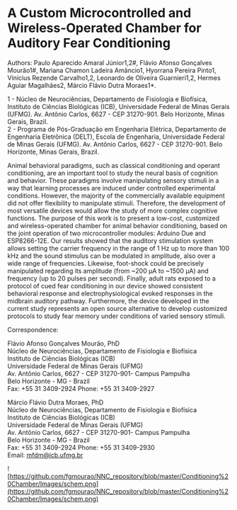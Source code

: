 # A Custom Microcontrolled and Wireless-Operated Chamber for Auditory Fear Conditioning

Authors: Paulo Aparecido Amaral Júnior1,2#, Flávio Afonso Gonçalves Mourão1#, Mariana Chamon Ladeira Amâncio1, Hyorrana Pereira Pinto1, Vinícius Rezende Carvalho1,2, Leonardo de Oliveira Guarnieri1,2, Hermes Aguiar Magalhães2, Márcio Flávio Dutra Moraes1*. 

1 - Núcleo de Neurociências, Departamento de Fisiologia e Biofísica, Instituto de Ciências Biológicas (ICB), Universidade Federal de Minas Gerais (UFMG). Av. Antônio Carlos, 6627 - CEP 31270-901. Belo Horizonte, Minas Gerais, Brazil.<br />
2 - Programa de Pós-Graduação em Engenharia Elétrica, Departamento de Engenharia Eletrônica (DELT), Escola de Engenharia, Universidade Federal de Minas Gerais (UFMG). Av. Antônio Carlos, 6627 - CEP 31270-901. Belo Horizonte, Minas Gerais, Brazil.<br />


Animal behavioral paradigms, such as classical conditioning and operant conditioning, are an important tool to study the neural basis of cognition and behavior. These paradigms involve manipulating sensory stimuli in a way that learning processes are induced under controlled experimental conditions. However, the majority of the commercially available equipment did not offer flexibility to manipulate stimuli. Therefore, the development of most versatile devices would allow the study of more complex cognitive functions. The purpose of this work is to present a low-cost, customized and wireless-operated chamber for animal behavior conditioning, based on the joint operation of two microcontroller modules: Arduino Due and ESP8266-12E. Our results showed that the auditory stimulation system allows setting the carrier frequency in the range of 1 Hz up to more than 100 kHz and the sound stimulus can be modulated in amplitude, also over a wide range of frequencies. Likewise, foot-shock could be precisely manipulated regarding its amplitude (from ~200 μA to ~1500 μA) and frequency (up to 20 pulses per second). Finally, adult rats exposed to a protocol of cued fear conditioning in our device showed consistent behavioral response and electrophysiological evoked responses in the midbrain auditory pathway. Furthermore, the device developed in the current study represents an open source alternative to develop customized protocols to study fear memory under conditions of varied sensory stimuli. 


Correspondence:<br />

Flávio Afonso Gonçalves Mourão, PhD<br />
Núcleo de Neurociências, Departamento de Fisiologia e Biofísica<br />
Instituto de Ciências Biológicas (ICB)<br /> 
Universidade Federal de Minas Gerais (UFMG)<br />
Av. Antônio Carlos, 6627 - CEP 31270-901- Campus Pampulha<br />
Belo Horizonte - MG - Brazil<br />
Fax: +55 31 3409-2924 Phone: +55 31 3409-2927<br />

Márcio Flávio Dutra Moraes, PhD<br />
Núcleo de Neurociências, Departamento de Fisiologia e Biofísica<br />
Instituto de Ciências Biológicas (ICB)<br /> 
Universidade Federal de Minas Gerais (UFMG)<br />
Av. Antônio Carlos, 6627 - CEP 31270-901- Campus Pampulha<br />
Belo Horizonte - MG - Brazil<br />
Fax: +55 31 3409-2924 Phone: +55 31 3409-2930<br />
Email: mfdm@icb.ufmg.br<br />



![https://github.com/fgmourao/NNC_repository/blob/master/Conditioning%20Chamber/Images/schem.png](https://github.com/fgmourao/NNC_repository/blob/master/Conditioning%20Chamber/Images/schem.png)
